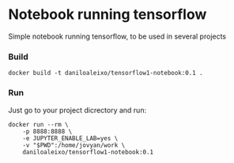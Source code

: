 # Notebook running tensorflow

Simple notebook running tensorflow, to be used in several projects

### Build
```
docker build -t daniloaleixo/tensorflow1-notebook:0.1 .
```

### Run
Just go to your project dicrectory and run:
```
docker run --rm \
	-p 8888:8888 \
	-e JUPYTER_ENABLE_LAB=yes \
	-v "$PWD":/home/jovyan/work \
	daniloaleixo/tensorflow1-notebook:0.1
```